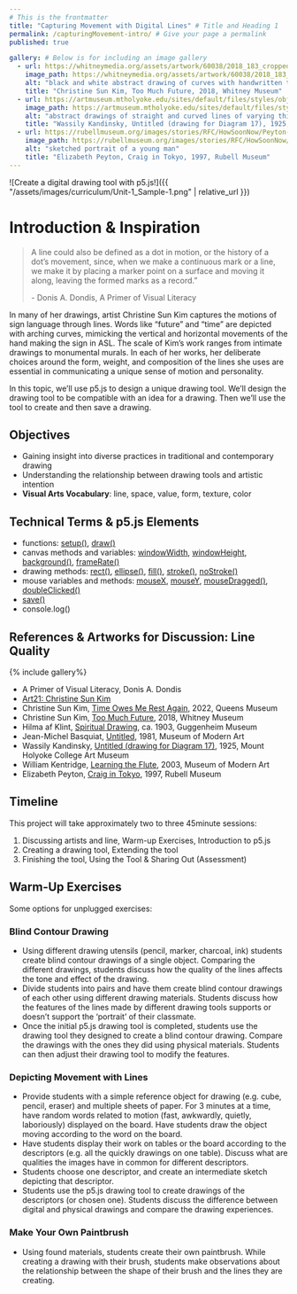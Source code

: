 ```yaml
---
# This is the frontmatter
title: "Capturing Movement with Digital Lines" # Title and Heading 1
permalink: /capturingMovement-intro/ # Give your page a permalink
published: true

gallery: # Below is for including an image gallery
  - url: https://whitneymedia.org/assets/artwork/60038/2018_183_cropped.jpeg
    image_path: https://whitneymedia.org/assets/artwork/60038/2018_183_cropped.jpeg
    alt: "black and white abstract drawing of curves with handwritten text: too much future "
    title: "Christine Sun Kim, Too Much Future, 2018, Whitney Museum"
  - url: https://artmuseum.mtholyoke.edu/sites/default/files/styles/object_image/public/images/mh_1970_1_s_riv_v1-hpr.jpg
    image_path: https://artmuseum.mtholyoke.edu/sites/default/files/styles/object_image/public/images/mh_1970_1_s_riv_v1-hpr.jpg
    alt: "abstract drawings of straight and curved lines of varying thickness"
    title: "Wassily Kandinsky, Untitled (drawing for Diagram 17), 1925, Mount Holyoke College Art Museum"
  - url: https://rubellmuseum.org/images/stories/RFC/HowSoonNow/Peyton-E_Craig-In-Tokyo-300.jpg
    image_path: https://rubellmuseum.org/images/stories/RFC/HowSoonNow/Peyton-E_Craig-In-Tokyo-300.jpg
    alt: "sketched portrait of a young man"
    title: "Elizabeth Peyton, Craig in Tokyo, 1997, Rubell Museum"
---
```


![Create a digital drawing tool with p5.js!]({{ "/assets/images/curriculum/Unit-1_Sample-1.png" | relative_url }})  

# Introduction & Inspiration

> A line could also be defined as a dot in motion, or the history of a dot’s movement, since, when we make a continuous mark or a line, we make it by placing a marker point on a surface and moving it along, leaving the formed marks as a record.” 
>
> \- Donis A. Dondis, A Primer of Visual Literacy

In many of her drawings, artist Christine Sun Kim captures the motions of sign language through lines. Words like “future” and “time” are depicted with arching curves, mimicking the vertical and horizontal movements of the hand making the sign in ASL. The scale of Kim’s work ranges from intimate drawings to monumental murals. In each of her works, her deliberate choices around the form, weight, and composition of the lines she uses are essential in communicating a unique sense of motion and personality. 

In this topic, we’ll use p5.js to design a unique drawing tool. We’ll design the drawing tool to be compatible with an idea for a drawing. Then we’ll use the tool to create and then save a drawing. 


## Objectives
- Gaining insight into diverse practices in traditional and contemporary drawing
- Understanding the relationship between drawing tools and artistic intention
- **Visual Arts Vocabulary**: line, space, value, form, texture, color


## Technical Terms & p5.js Elements
- functions: [setup()](https://p5js.org/reference/p5/setup/), [draw()](https://p5js.org/reference/p5/draw/)
- canvas methods and variables: [windowWidth](https://p5js.org/reference/p5/windowWidth/), [windowHeight](https://p5js.org/reference/p5/windowHeight/), [background()](https://p5js.org/reference/p5/background/), [frameRate()](https://p5js.org/reference/p5/frameRate/)
- drawing methods: [rect()](https://p5js.org/reference/p5/rect/), [ellipse()](https://p5js.org/reference/p5/ellipse/),  [fill()](https://p5js.org/reference/p5/fill/), [stroke()](https://p5js.org/reference/p5/stroke/), [noStroke()](https://p5js.org/reference/p5/noStroke/)
- mouse variables and methods: [mouseX](https://p5js.org/reference/p5/mouseX/), [mouseY](https://p5js.org/reference/p5/mouseY/), [mouseDragged()](https://p5js.org/reference/p5/mouseDragged/), [doubleClicked()](https://p5js.org/reference/p5/doubleClicked/)
- [save()](https://p5js.org/reference/p5/save/)
- console.log()


## References & Artworks for Discussion: Line Quality
{% include gallery%}
* A Primer of Visual Literacy, Donis A. Dondis
* [Art21: Christine Sun Kim](https://art21.org/watch/art-in-the-twenty-first-century/s11/christine-sun-kim-in-friends-strangers/)
* Christine Sun Kim, [Time Owes Me Rest Again](https://queensmuseum.org/exhibition/christine-sun-kim/), 2022, Queens Museum
* Christine Sun Kim, [Too Much Future](https://whitney.org/exhibitions/christine-sun-kim), 2018, Whitney Museum
* Hilma af Klint, [Spiritual Drawing](https://www.guggenheim.org/audio/track/spiritual-drawings-of-the-five-ca-1903-04), ca. 1903, Guggenheim Museum
* Jean-Michel Basquiat, [Untitled](https://www.moma.org/collection/works/34633?artist_id=370&page=1&sov_referrer=artist), 1981, Museum of Modern Art
* Wassily Kandinsky, [Untitled (drawing for Diagram 17)](https://artmuseum.mtholyoke.edu/object/untitled-drawing-diagram-17), 1925, Mount Holyoke College Art Museum
* William Kentridge, [Learning the Flute](https://www.moma.org/collection/works/91559), 2003, Museum of Modern Art
* Elizabeth Peyton, [Craig in Tokyo](https://rubellmuseum.org/elizabeth-peyton), 1997, Rubell Museum


## Timeline
This project will take approximately two to three 45minute sessions:
1. Discussing artists and line, Warm-up Exercises, Introduction to p5.js
2. Creating a drawing tool, Extending the tool
3. Finishing the tool, Using the Tool & Sharing Out (Assessment)


## Warm-Up Exercises
Some options for unplugged exercises:
### Blind Contour Drawing
- Using different drawing utensils (pencil, marker, charcoal, ink) students create blind contour drawings of a single object. Comparing the different drawings, students discuss how the quality of the lines affects the tone and effect of the drawing. 
- Divide students into pairs and have them create blind contour drawings of each other using different drawing materials. Students discuss how the features of the lines made by different drawing tools supports or doesn’t support the ‘portrait’ of their classmate. 
- Once the initial p5.js drawing tool is completed, students use the drawing tool they designed to create a blind contour drawing. Compare the drawings with the ones they did using physical materials. Students can then adjust their drawing tool to modify the features. 

### Depicting Movement with Lines
- Provide students with a simple reference object for drawing (e.g. cube, pencil, eraser) and multiple sheets of paper. For 3 minutes at a time, have random words related to motion (fast, awkwardly, quietly, laboriously) displayed on the board. Have students draw the object moving according to the word on the board.
- Have students display their work on tables or the board according to the descriptors (e.g. all the quickly drawings on one table). Discuss what are qualities the images have in common for different descriptors. 
- Students choose one descriptor, and create an intermediate sketch depicting that descriptor. 
- Students use the p5.js drawing tool to create drawings of the descriptors (or chosen one). Students discuss the difference between digital and physical drawings and compare the drawing experiences.

### Make Your Own Paintbrush
- Using found materials, students create their own paintbrush. While creating a drawing with their brush, students make observations about the relationship between the shape of their brush and the lines they are creating.

